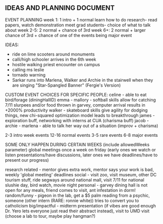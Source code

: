 ## IDEAS AND PLANNING DOCUMENT

EVENT PLANNING
week 1: 1 intro + 1 normal
    learn how to do research- read papers, watch demonstration
    meet grad students- choice of what to talk about
week 2-5: 2 normal + chance of 3rd
week 6+: 2 normal + larger chance of 3rd + chance of one of the events being major event

IDEAS: 
- ride on lime scooters around monuments
- calli/high schooler arrives in the 6th week
- hostile walking priest encounter on campus
- calling ms leslie
- tornado warning
- Sarkar runs into Marlena, Walker and Archie in the stairwell when they are singing "Star-Spangled Banner" (Fergie's Version)



CUSTOM EVENT CHOICES FOR SPECIFIC PEOPLE:
celine - able to eat bird/forage (diningHallID)
emma - 
mallory - softball skills allow for catching 7/11 slurpees and/or food thrown in garvey, computer arrival results in +2000% productivity
walker - skateboard skills give agility for dodging things, new chi-squared optimization model leads to breakthrough
james - exploration buff, networking with interns at CUA (charisma buff)
jacob - 
archie - 
marlena - able to talk her way out of a situation (improv + charisma)



2-3 intro week events
12-16 normal events
3-5 rare events
6-8 major events

SOME ONLY HAPPEN DURING CERTAIN WEEKS (include allowedWeeks parameter)
global meetings once a week on friday (early ones we watch or listen presentations/have discussions, later ones we have deadlines/have to present our progress)

research related - mentor gives extra work, mentor says your work is bad, weekly 'global meeting' deadlines
social - visit zoo, visit museum, other DC tourism stuff, ride segways around national mall, visit 7/11 for national slushie day, bird watch, movie night
personal - garvey dining hall is not open for any meals, friend comes to visit, ant infestation in dorm!
random/funny - pigeon in the lab, get a $5 palm reading from a psychic, someone (other intern (RARE: ronnie white)) tries to convert you to catholicism
big/impactful - midterm presentation (if vibes are good enough Dr. Yero lets everyone just read their abstract instead), visit to UMD visit (choose a lab to tour, maybe play hangman?)

